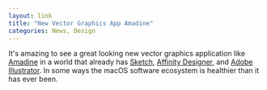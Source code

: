```yaml
---
layout: link
title: "New Vector Graphics App Amadine"
categories: News, Design
---
```


It's amazing to see a great looking new vector graphics application like [Amadine](https://amadine.com/) in a world that already has [Sketch](https://www.sketch.com/), [Affinity Designer](https://affinity.serif.com/en-us/designer/), and [Adobe Illustrator](https://www.adobe.com/products/illustrator.html). In some ways the macOS software ecosystem is healthier than it has ever been.

